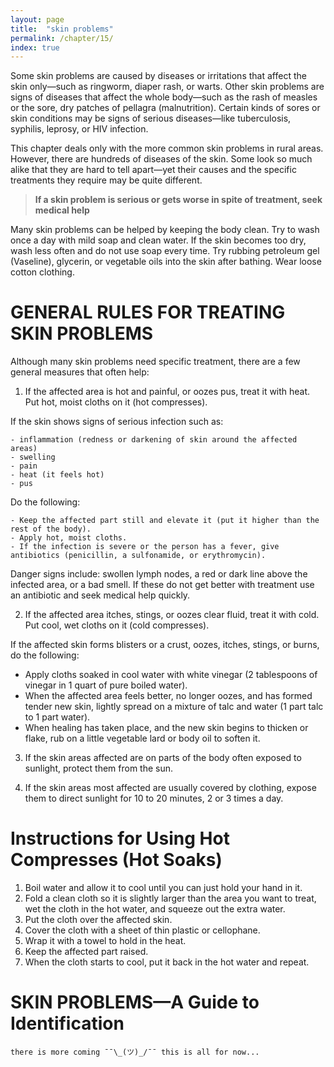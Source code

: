 ```yaml
---
layout: page
title:  "skin problems"
permalink: /chapter/15/
index: true
---
```

Some skin problems are caused by diseases or irritations that affect the skin only—such as ringworm, diaper rash, or warts. Other skin problems are signs of diseases that affect the whole body—such as the rash of measles or the sore, dry patches of pellagra (malnutrition). Certain kinds of sores or skin conditions may be signs of serious diseases—like tuberculosis, syphilis, leprosy, or HIV infection.

This chapter deals only with the more common skin problems in rural areas. However, there are hundreds of diseases of the skin. Some look so much alike that they are hard to tell apart—yet their causes and the specific treatments they require may be quite different.

>**If a skin problem is serious or gets worse in spite of treatment, seek medical help**

Many skin problems can be helped by keeping the body clean. Try to wash once a day with mild soap and clean water. If the skin becomes too dry, wash less often and do not use soap every time. Try rubbing petroleum gel (Vaseline), glycerin, or vegetable oils into the skin after bathing. Wear loose cotton clothing.


# GENERAL RULES FOR TREATING SKIN PROBLEMS

Although many skin problems need specific treatment, there are a few general measures that often help:

 1. If the affected area is hot and painful, or oozes pus, treat it with heat. Put hot, moist cloths on it (hot compresses).


 If the skin shows signs of serious infection such as:

    - inflammation (redness or darkening of skin around the affected areas)
    - swelling
    - pain
    - heat (it feels hot)
    - pus

  Do the following:

    - Keep the affected part still and elevate it (put it higher than the rest of the body).
    - Apply hot, moist cloths.
    - If the infection is severe or the person has a fever, give antibiotics (penicillin, a sulfonamide, or erythromycin).

  Danger signs include: swollen lymph nodes, a red or dark line above the infected area, or a bad smell. If these do not get better with treatment use an antibiotic and seek medical help quickly.

 2. If the affected area itches, stings, or oozes clear fluid, treat it with cold. Put cool, wet cloths on it (cold compresses).

 If the affected skin forms blisters or a crust, oozes, itches, stings, or burns, do the following:

 - Apply cloths soaked in cool water with white vinegar (2 tablespoons of vinegar in 1 quart of pure boiled water).
 - When the affected area feels better, no longer oozes, and has formed tender new skin, lightly spread on a mixture of talc and water (1 part talc to 1 part water).
 - When healing has taken place, and the new skin begins to thicken or flake, rub on a little vegetable lard or body oil to soften it.

 3. If the skin areas affected are on parts of the body often exposed to sunlight, protect them from the sun.

 4. If the skin areas most affected are usually covered by clothing, expose them to direct sunlight for 10 to 20 minutes, 2 or 3 times a day.

 # Instructions for Using Hot Compresses (Hot Soaks)

  1. Boil water and allow it to cool until you can just hold your hand in it.
  2. Fold a clean cloth so it is slightly larger than the area you want to treat, wet the cloth in the hot water, and squeeze out the extra water.
  3. Put the cloth over the affected skin.
  4. Cover the cloth with a sheet of thin plastic or cellophane.
  5. Wrap it with a towel to hold in the heat.
  6. Keep the affected part raised.
  7. When the cloth starts to cool, put it back in the hot water and repeat.

# SKIN PROBLEMS—A Guide to Identification

```
there is more coming ¯¯\_(ツ)_/¯¯ this is all for now...
```
